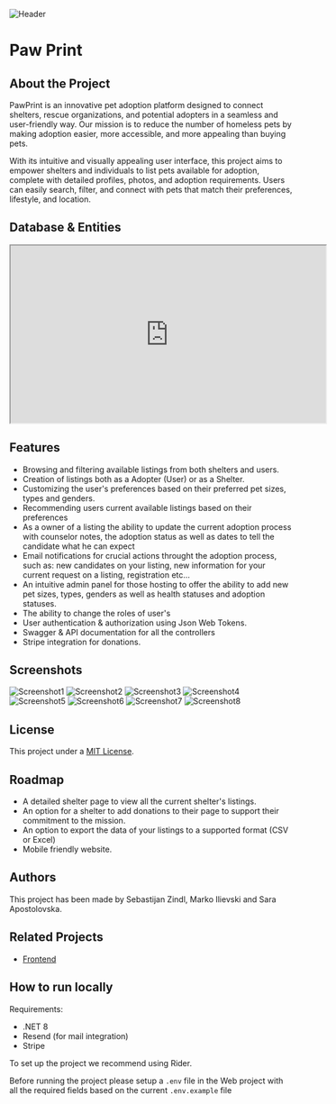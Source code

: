 ![Header](.github/header.png)

# Paw Print


## About the Project
PawPrint is an innovative pet adoption platform designed to connect shelters, rescue organizations, 
and potential adopters in a seamless and user-friendly way. 
Our mission is to reduce the number of homeless pets by making adoption easier, more accessible, 
and more appealing than buying pets.

With its intuitive and visually appealing user interface, 
this project aims to empower shelters and individuals to list pets available for adoption, 
complete with detailed profiles, photos, and adoption requirements. Users can easily search, 
filter, and connect with pets that match their preferences, lifestyle, and location.

## Database & Entities 
<iframe width="560" height="315" src='https://dbdiagram.io/e/67601dcce763df1f0013e550/67ae1157263d6cf9a0127b58'> </iframe>

## Features
- Browsing and filtering available listings from both shelters and users.
- Creation of listings both as a Adopter (User) or as a Shelter.
- Customizing the user's preferences based on their preferred pet sizes, types and genders.
- Recommending users current available listings based on their preferences
- As a owner of a listing the ability to update the current adoption process with counselor notes, the adoption status as well as dates to tell the candidate what he can expect
- Email notifications for crucial actions throught the adoption process, such as: new candidates on your listing, new information for your current request on a listing, registration etc... 
- An intuitive admin panel for those hosting to offer the ability to add new pet sizes, types, genders as well as health statuses and adoption statuses.
- The ability to change the roles of user's
- User authentication & authorization using Json Web Tokens.
- Swagger & API documentation for all the controllers
- Stripe integration for donations.
## Screenshots
![Screenshot1](./.github/screenshot-1.png)
![Screenshot2](./.github/screenshot-2.png)
![Screenshot3](./.github/screenshot-3.png)
![Screenshot4](./.github/screenshot-4.jpeg)
![Screenshot5](./.github/screenshot-5.png)
![Screenshot6](./.github/screenshot-6.png)
![Screenshot7](./.github/screenshot-7.png)
![Screenshot8](./.github/screenshot-8.png)

## License

This project under a [MIT License](LICENSE).

## Roadmap
- A detailed shelter page to view all the current shelter's listings. 
- An option for a shelter to add donations to their page to support their commitment to the mission. 
- An option to export the data of your listings to a supported format (CSV or Excel)
- Mobile friendly website.

## Authors

This project has been made by Sebastijan Zindl, Marko Ilievski and Sara Apostolovska. 

## Related Projects
- [Frontend](https://github.com/m1thrandir225/pawprint-frontend)

## How to run locally
Requirements:
 - .NET 8
 - Resend (for mail integration)
 - Stripe 

To set up the project we recommend using Rider.

Before running the project please setup a `.env` file in the Web project with all the required fields based on the current
`.env.example` file 
